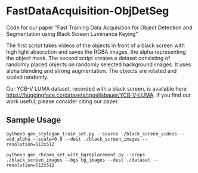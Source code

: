 # FastDataAcquisition-ObjDetSeg
Code for our paper "Fast Training Data Acquisition for Object Detection and Segmentation using Black Screen Luminance Keying"  

The first script takes videos of the objects in front of a black screen with high light absorption and saves the RGBA images, the alpha representing the object mask. The second script creates a dataset consisting of randomly placed objects on randomly selected background images. It uses alpha blending and strong augmentation. The objects are rotated and scaled randomly.  

Our YCB-V LUMA dataset, recorded with a black screen, is available here https://huggingface.co/datasets/tpoellabauer/YCB-V-LUMA. If you find our work useful, please consider citing our paper.  

## Sample Usage
```
python3 gen_stylegan_train_set.py --source ./black_screen_videos --add_alpha --scale=0.8 --dest ./black_screen_images --resolution=512x512  

python3 gen_chroma_set_with_bgreplacement.py --crops ./black_screen_images --bgs bg_images --dest ./dataset --resolution=512x512
```